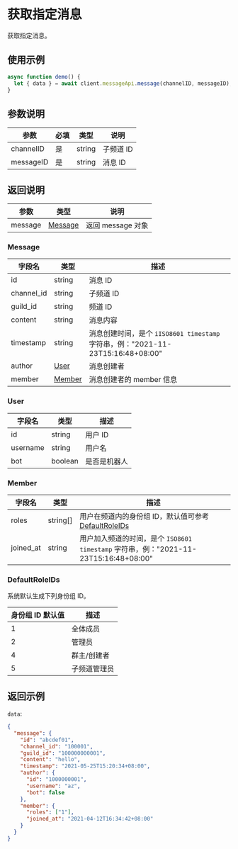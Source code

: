 # 获取指定消息 <Badge text="v1.0.0" />

获取指定消息。

## 使用示例

```javascript
async function demo() {
  let { data } = await client.messageApi.message(channelID, messageID);
}
```

## 参数说明

| 参数      | 必填 | 类型   | 说明      |
| --------- | ---- | ------ | --------- |
| channelID | 是   | string | 子频道 ID |
| messageID | 是   | string | 消息 ID   |

## 返回说明

| 参数    | 类型                | 说明              |
| ------- | ------------------- | ----------------- |
| message | [Message](#message) | 返回 message 对象 |

### Message

| 字段名     | 类型              | 描述                                                                            |
| ---------- | ----------------- | ------------------------------------------------------------------------------- |
| id         | string            | 消息 ID                                                                         |
| channel_id | string            | 子频道 ID                                                                       |
| guild_id   | string            | 频道 ID                                                                         |
| content    | string            | 消息内容                                                                        |
| timestamp  | string            | 消息创建时间，是个 `iISO8601 timestamp` 字符串，例："2021-11-23T15:16:48+08:00" |
| author     | [User](#user)     | 消息创建者                                                                      |
| member     | [Member](#member) | 消息创建者的 member 信息                                                        |

### User

| 字段名   | 类型    | 描述         |
| -------- | ------- | ------------ |
| id       | string  | 用户 ID      |
| username | string  | 用户名       |
| bot      | boolean | 是否是机器人 |

### Member

| 字段名    | 类型     | 描述                                                                                 |
| --------- | -------- | ------------------------------------------------------------------------------------ |
| roles     | string[] | 用户在频道内的身份组 ID，默认值可参考[DefaultRoleIDs](#defaultroleids)               |
| joined_at | string   | 用户加入频道的时间，是个 `ISO8601 timestamp` 字符串，例："2021-11-23T15:16:48+08:00" |

### DefaultRoleIDs

系统默认生成下列身份组 ID。

| 身份组 ID 默认值 | 描述         |
| ---------------- | ------------ |
| 1                | 全体成员     |
| 2                | 管理员       |
| 4                | 群主/创建者  |
| 5                | 子频道管理员 |

## 返回示例

`data`:

```json
{
  "message": {
    "id": "abcdef01",
    "channel_id": "100001",
    "guild_id": "100000000001",
    "content": "hello",
    "timestamp": "2021-05-25T15:20:34+08:00",
    "author": {
      "id": "1000000001",
      "username": "az",
      "bot": false
    },
    "member": {
      "roles": ["1"],
      "joined_at": "2021-04-12T16:34:42+08:00"
    }
  }
}
```
